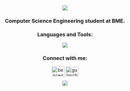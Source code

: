 <h1 align="center">
  <a href="https://git.io/typing-svg">
    <img src="https://readme-typing-svg.demolab.com?font=Outfit&weight=600&size=26&duration=3000&pause=400&color=000000&background=FF040400&center=true&vCenter=true&random=false&width=600&lines=Hi%2C+I'm+Bence+%F0%9F%91%8B;Welcome+to+my+profile!"</></a>
</h1>

<h3 align="center">Computer Science Engineering student at BME.</h3>

<h3 align="center">Languages and Tools:</h3>
<p align="center">
  <a href="https://skillicons.dev">
    <img src="https://skillicons.dev/icons?i=py,c#,java,cpp,unity,c,html,css,git" />
  </a>
</p>

<h3 align="Center">Connect with me:</h3>
<p align="center">
<a href="https://linkedin.com/in/bencegulyas155" target="blank"><img align="center" src="https://raw.githubusercontent.com/rahuldkjain/github-profile-readme-generator/master/src/images/icons/Social/linked-in-alt.svg" alt="bencegulyas155" height="30" width="40" /></a>
<a href="https://www.leetcode.com/gulaschsuppe" target="blank"><img align="center" src="https://raw.githubusercontent.com/rahuldkjain/github-profile-readme-generator/master/src/images/icons/Social/leet-code.svg" alt="gulaschsuppe" height="30" width="40" /></a>
</p>

<p align="center"><img align="center" src="https://github-readme-stats.vercel.app/api/top-langs?username=gulyasbence03&show_icons=true&locale=en&layout=compact"/></p>
